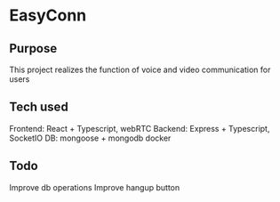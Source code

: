 # EasyConn

## Purpose

This project realizes the function of voice and video communication for users

## Tech used

Frontend: React + Typescript, webRTC
Backend: Express + Typescript, SocketIO
DB: mongoose + mongodb docker

## Todo

Improve db operations
Improve hangup button
